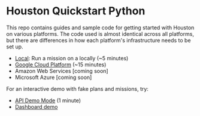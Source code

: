 
# Houston Quickstart Python

This repo contains guides and sample code for getting started with Houston on various platforms. The code used is almost 
identical across all platforms, but there are differences in how each platform's infrastructure needs to be set up. 

- [Local](./local): Run a mission on a locally (~5 minutes)
- [Google Cloud Platform](./google-cloud) (~15 minutes) 
- Amazon Web Services [coming soon]
- Microsoft Azure [coming soon]

For an interactive demo with fake plans and missions, try:
- [API Demo Mode](https://github.com/datasparq-ai/houston/blob/main/docs/demo_mode.md) (1 minute)
- [Dashboard demo](https://storage.googleapis.com/houston-static/dashboard/demo.html?demo)
